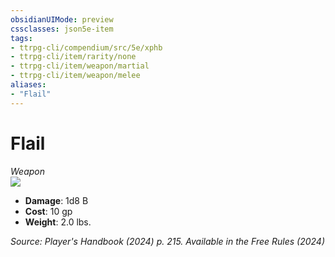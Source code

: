```yaml
---
obsidianUIMode: preview
cssclasses: json5e-item
tags:
- ttrpg-cli/compendium/src/5e/xphb
- ttrpg-cli/item/rarity/none
- ttrpg-cli/item/weapon/martial
- ttrpg-cli/item/weapon/melee
aliases: 
- "Flail"
---
```

# Flail
*Weapon*  
![](Mechanics/items/img/flail.webp#right)

- **Damage**: 1d8 B
- **Cost**: 10 gp
- **Weight**: 2.0 lbs.

*Source: Player's Handbook (2024) p. 215. Available in the Free Rules (2024)*